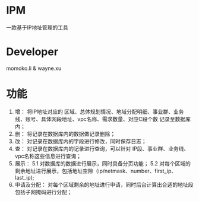 # IPM
一款基于IP地址管理的工具

# Developer
momoko.li & wayne.xu

# 功能
1. 增：
  将IP地址对应的 区域、总体规划情况、地域分配明细、事业群、业务线、账号、具体网段地址、vpc名称、需求数量、对应C段个数 记录至数据库内；
2. 删：
  将记录在数据库内的数据做记录删除；
3. 改：
  对记录在数据库内的字段进行修改，同时保存日志；
4. 查：
  对记录在数据库内的记录进行查询，可以针对 IP段、事业群、业务线、vpc名称这些信息进行查询；
5. 展示：
  5.1 对数据库的数据进行展示，同时具备分页功能；
  5.2 对每个区域的剩余地址进行展示，包括地址空隙（ip/netmask、number、first_ip、last_ip);
6. 申请及分配：
  对每个区域剩余的地址进行申请，同时后台计算出合适的地址段包括子网掩码进行分配；

